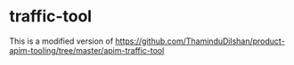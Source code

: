 # traffic-tool
 This is a modified version of https://github.com/ThaminduDilshan/product-apim-tooling/tree/master/apim-traffic-tool
